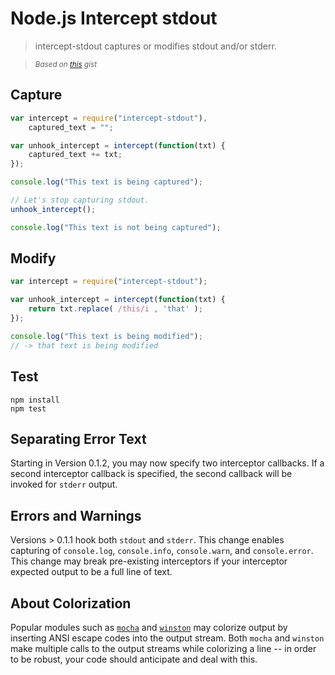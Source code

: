 # Node.js Intercept stdout

> intercept-stdout captures or modifies stdout and/or stderr.

> _<sup>Based on [this](https://gist.github.com/benbuckman/2758563) gist</sup>_

## Capture
```javascript
var intercept = require("intercept-stdout"),
	captured_text = "";

var unhook_intercept = intercept(function(txt) {
	captured_text += txt;
});

console.log("This text is being captured");

// Let's stop capturing stdout.
unhook_intercept();

console.log("This text is not being captured");
```

## Modify
```javascript
var intercept = require("intercept-stdout");

var unhook_intercept = intercept(function(txt) {
	return txt.replace( /this/i , 'that' );
});

console.log("This text is being modified");
// -> that text is being modified
```

## Test

	npm install
	npm test

## Separating Error Text

Starting in Version 0.1.2, you may now specify two interceptor callbacks. If a second interceptor callback is specified, the second callback will be invoked for `stderr` output.

## Errors and Warnings

Versions > 0.1.1 hook both `stdout` and `stderr`. This change enables capturing of `console.log`, `console.info`, `console.warn`, and `console.error`. This change may break pre-existing interceptors if your interceptor expected output to be a full line of text.

## About Colorization

Popular modules such as [`mocha`](http://mochajs.org/) and [`winston`](https://github.com/winstonjs/winston) may colorize output by inserting ANSI escape codes into the output stream. Both `mocha` and `winston` make multiple calls to the output streams while colorizing a line -- in order to be robust, your code should anticipate and deal with this.

